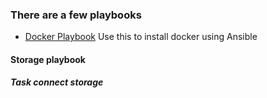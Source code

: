 ### There are a few playbooks

- [Docker Playbook]() Use this to install docker using Ansible

#### Storage playbook

##### Task connect storage
